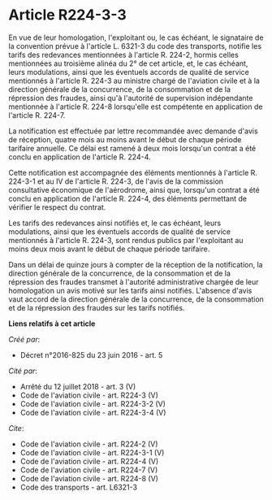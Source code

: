 # Article R224-3-3

En vue de leur homologation, l'exploitant ou, le cas échéant, le signataire de la convention prévue à l'article L. 6321-3 du
code des transports, notifie les tarifs des redevances mentionnées à l'article R. 224-2, hormis celles mentionnées au
troisième alinéa du 2° de cet article, et, le cas échéant, leurs modulations, ainsi que les éventuels accords de qualité de
service mentionnés à l'article R. 224-3 au ministre chargé de l'aviation civile et à la direction générale de la concurrence,
de la consommation et de la répression des fraudes, ainsi qu'à l'autorité de supervision indépendante mentionnée à l'article
R. 224-8 lorsqu'elle est compétente en application de l'article R. 224-7. 

La notification est effectuée par lettre recommandée avec demande d'avis de réception, quatre mois au moins avant le début de
chaque période tarifaire annuelle. Ce délai est ramené à deux mois lorsqu'un contrat a été conclu en application de l'article
R. 224-4. 

Cette notification est accompagnée des éléments mentionnés à l'article R. 224-3-1 et au IV de l'article R. 224-3, de l'avis
de la commission consultative économique de l'aérodrome, ainsi que, lorsqu'un contrat a été conclu en application de
l'article R. 224-4, des éléments permettant de vérifier le respect du contrat. 

Les tarifs des redevances ainsi notifiés et, le cas échéant, leurs modulations, ainsi que les éventuels accords de qualité de
service mentionnés à l'article R. 224-3, sont rendus publics par l'exploitant au moins deux mois avant le début de chaque
période tarifaire. 

Dans un délai de quinze jours à compter de la réception de la notification, la direction générale de la concurrence, de la
consommation et de la répression des fraudes transmet à l'autorité administrative chargée de leur homologation un avis motivé
sur les tarifs ainsi notifiés. L'absence d'avis vaut accord de la direction générale de la concurrence, de la consommation et
de la répression des fraudes sur les tarifs notifiés.

**Liens relatifs à cet article**

_Créé par_:

  - Décret n°2016-825 du 23 juin 2016 - art. 5

_Cité par_:

  - Arrêté du 12 juillet 2018 - art. 3 (V)
  - Code de l'aviation civile - art. R224-3 (V)
  - Code de l'aviation civile - art. R224-3-2 (V)
  - Code de l'aviation civile - art. R224-3-4 (V)

_Cite_:

  - Code de l'aviation civile - art. R224-2 (V)
  - Code de l'aviation civile - art. R224-3-1 (V)
  - Code de l'aviation civile - art. R224-4 (V)
  - Code de l'aviation civile - art. R224-7 (V)
  - Code de l'aviation civile - art. R224-8 (V)
  - Code des transports - art. L6321-3

